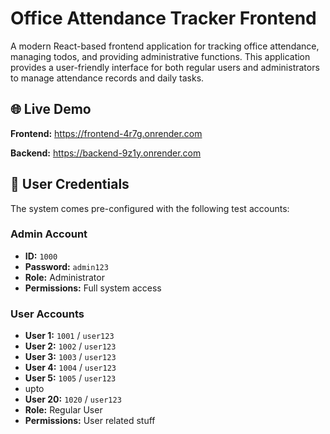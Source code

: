 # Office Attendance Tracker Frontend

A modern React-based frontend application for tracking office attendance, managing todos, and providing administrative functions. This application provides a user-friendly interface for both regular users and administrators to manage attendance records and daily tasks.

## 🌐 Live Demo

**Frontend:** https://frontend-4r7g.onrender.com 

**Backend:** https://backend-9z1y.onrender.com

## 🔐 User Credentials

The system comes pre-configured with the following test accounts:

### Admin Account
- **ID:** `1000`
- **Password:** `admin123`
- **Role:** Administrator
- **Permissions:** Full system access

### User Accounts
- **User 1:** `1001` / `user123`
- **User 2:** `1002` / `user123`
- **User 3:** `1003` / `user123`
- **User 4:** `1004` / `user123`
- **User 5:** `1005` / `user123`
- upto
- **User 20:** `1020` / `user123`
- **Role:** Regular User
- **Permissions:** User related stuff




